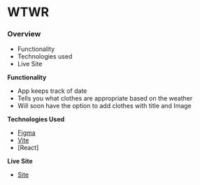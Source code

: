# WTWR

### Overview

- Functionality
- Technologies used
- Live Site

**Functionality**

- App keeps track of date
- Tells you what clothes are appropriate based on the weather
- Will soon have the option to add clothes with title and Image

**Technologies Used**

- [Figma](https://www.figma.com)
- [Vite](https://vitejs.dev)
- [React]

**Live Site**
- [Site](https://save-on.github.io/se_project_react/)
